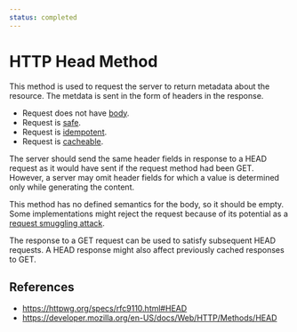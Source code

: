 ```yaml
---
status: completed
---
```


# HTTP Head Method

This method is used to request the server to return metadata about the resource. The metdata is sent in the form of headers in the response.

- Request does not have [body](/http/body).
- Request is [safe](/http/method-property/safe).
- Request is [idempotent](http/method-property/idempotent).
- Request is [cacheable](/http/method-property/cacheable).

The server should send the same header fields in response to a HEAD request as it would have sent if the request method had been GET. However, a server may omit header fields for which a value is determined only while generating the content.

This method has no defined semantics for the body, so it should be empty. Some implementations might reject the request because of its potential as a [request smuggling attack](/http/security/request-smuggling-attack).

The response to a GET request can be used to satisfy subsequent HEAD requests. A HEAD response might also affect previously cached responses to GET.

## References

- https://httpwg.org/specs/rfc9110.html#HEAD
- https://developer.mozilla.org/en-US/docs/Web/HTTP/Methods/HEAD
